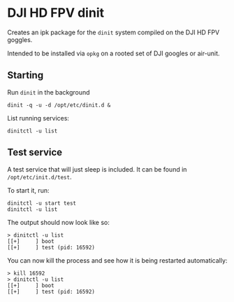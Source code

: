 # DJI HD FPV dinit
Creates an ipk package for the `dinit` system compiled on the DJI HD FPV goggles.

Intended to be installed via `opkg` on a rooted set of DJI googles or air-unit.


## Starting
Run `dinit` in the background
```
dinit -q -u -d /opt/etc/dinit.d &
```

List running services:
```
dinitctl -u list
```

## Test service
A test service that will just sleep is included. It can be found in `/opt/etc/init.d/test`.

To start it, run:

```
dinitctl -u start test
dinitctl -u list
```

The output should now look like so:
```
> dinitctl -u list
[[+]     ] boot
[[+]     ] test (pid: 16592)
```

You can now kill the process and see how it is being restarted automatically:

```
> kill 16592
> dinitctl -u list
[[+]     ] boot
[[+]     ] test (pid: 16592)
```
